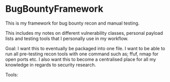 # BugBountyFramework
This is my framework for bug bounty recon and manual testing. 

This includes my notes on different vulnerability classes, personal payload lists and testing tools that I personally use in my workflow.

Goal:
I want this to eventually be packaged into one file. I want to be able to run all pre-testing recon tools with one command such as; ffuf, nmap for open ports etc.
I also want this to become a centralised place for all my knowledge in regards to security research.

Tools:

